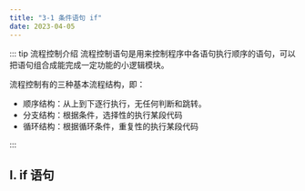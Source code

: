 ```yaml
---
title: "3-1 条件语句 if"
date: 2023-04-05
---
```

::: tip 流程控制介绍
流程控制语句是用来控制程序中各语句执行顺序的语句，可以把语句组合成能完成一定功能的小逻辑模块。  

流程控制有的三种基本流程结构，即：
- 顺序结构：从上到下逐行执行，无任何判断和跳转。
- 分支结构：根据条件，选择性的执行某段代码
- 循环结构：根据循环条件，重复性的执行某段代码

:::

## Ⅰ. if 语句

